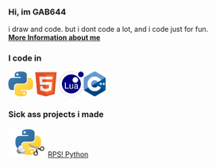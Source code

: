<h3>Hi, im <b>GAB644</b></h3>
i draw and code. but i dont code a lot, and i code just for fun.
<br><a href="https://sites.google.com/view/gab644/"><b>More Information about me</b></a>


<h3>I code in</h3>
<img src="assets/Python.png" alt="Python" height="50" weight="50"><img src="assets/HTML.png" alt="HTML5" height="50" weight="50"><img src="assets/Lua.png" alt="Lua" height="50" weight="50"><img src="assets/C++.png" alt="C++" height="50" weight="50">

<h3>Sick ass projects i made</h3>
<img src="https://raw.githubusercontent.com/GAB644/RPS-Python/refs/heads/main/Logo.png" height="60" weight="60"><a href="https://github.com/GAB644/RPS-Python">RPS! Python</a>
